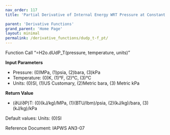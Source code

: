 ```yaml
---
nav_order: 117
title: 'Partial Derivative of Internal Energy WRT Pressure at Constant Temperature f(P, T)'

parent: 'Derivative Functions'
grand_parent: 'Home Page'
layout: minimal
permalink: /derivative_functions/dudp_t-f_pt/
---
```


Function Call “=H2o.dUdP\_T(pressure, temperature, units)”

**Input Parameters**

- Pressure: (0)MPa, (1)psia, (2)bara, (3)kPa
- Temperature: (0)K, (1)°F, (2)°C, (3)°C
- Units: (0)SI, (1)US Customary, (2)Metric bara, (3) Metric kPa

**Return Value**

- (∂U/∂P)T: (0)(kJ/kg)/MPa, (1)(BTU/lbm)/psia, (2)(kJ/kg)/bara, (3)(kJ/kg)/kPa

Default values: Units: (0)SI

Reference Document: IAPWS AN3-07